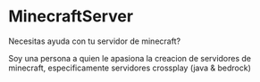 # MinecraftServer
Necesitas ayuda con tu servidor de minecraft?

Soy una persona a quien le apasiona la creacion de servidores de minecraft, especificamente servidores crossplay (java & bedrock)
